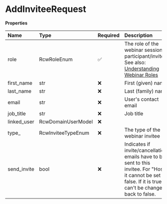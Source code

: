 # AddInviteeRequest

**Properties**

| Name        | Type               | Required | Description                                                                                                                                                                                        |
| :---------- | :----------------- | :------- | :------------------------------------------------------------------------------------------------------------------------------------------------------------------------------------------------- |
| role        | RcwRoleEnum        | ✅       | The role of the webinar session participant/invitee. See also: [Understanding Webinar Roles](https://support.ringcentral.com/webinar/getting-started/understanding-ringcentral-webinar-roles.html) |
| first_name  | str                | ❌       | First (given) name                                                                                                                                                                                 |
| last_name   | str                | ❌       | Last (family) name                                                                                                                                                                                 |
| email       | str                | ❌       | User's contact email                                                                                                                                                                               |
| job_title   | str                | ❌       | Job title                                                                                                                                                                                          |
| linked_user | RcwDomainUserModel | ❌       |                                                                                                                                                                                                    |
| type\_      | RcwInviteeTypeEnum | ❌       | The type of the webinar invitee                                                                                                                                                                    |
| send_invite | bool               | ❌       | Indicates if invite/cancellation emails have to be sent to this invitee. For "Host" it cannot be set to false. If it is true it can't be changed back to false.                                    |

<!-- This file was generated by liblab | https://liblab.com/ -->
